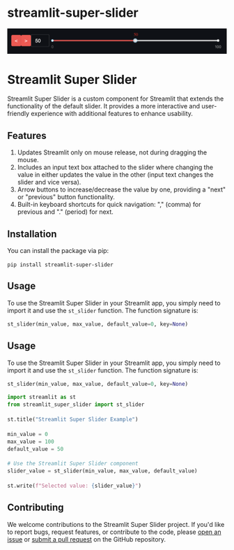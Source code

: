 # streamlit-super-slider
![](./assets/slider_img.png)

# Streamlit Super Slider

Streamlit Super Slider is a custom component for Streamlit that extends the functionality of the default slider. It provides a more interactive and user-friendly experience with additional features to enhance usability.

## Features

1. Updates Streamlit only on mouse release, not during dragging the mouse.
2. Includes an input text box attached to the slider where changing the value in either updates the value in the other (input text changes the slider and vice versa).
3. Arrow buttons to increase/decrease the value by one, providing a "next" or "previous" button functionality.
4. Built-in keyboard shortcuts for quick navigation: "," (comma) for previous and "." (period) for next.

## Installation

You can install the package via pip:

```pip install streamlit-super-slider```


## Usage

To use the Streamlit Super Slider in your Streamlit app, you simply need to import it and use the `st_slider` function. The function signature is:

```python
st_slider(min_value, max_value, default_value=0, key=None)
```


## Usage

To use the Streamlit Super Slider in your Streamlit app, you simply need to import it and use the `st_slider` function. The function signature is:

```python
st_slider(min_value, max_value, default_value=0, key=None)
```

```python
import streamlit as st
from streamlit_super_slider import st_slider

st.title("Streamlit Super Slider Example")

min_value = 0
max_value = 100
default_value = 50

# Use the Streamlit Super Slider component
slider_value = st_slider(min_value, max_value, default_value)

st.write(f"Selected value: {slider_value}")
```

## Contributing

We welcome contributions to the Streamlit Super Slider project. If you'd like to report bugs, request features, or contribute to the code, please [open an issue](https://github.com/fgdvir/streamlit-super-slider/issues) or [submit a pull request](https://github.com/fgdvir/streamlit-super-slider/pulls) on the GitHub repository.



